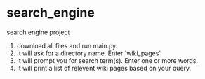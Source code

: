 # search_engine
search engine project

1. download all files and run main.py.
2. It will ask for a directory name. Enter 'wiki_pages'
3. It will prompt you for search term(s). Enter one or more words.
4. It will print a list of relevent wiki pages based on your query.
